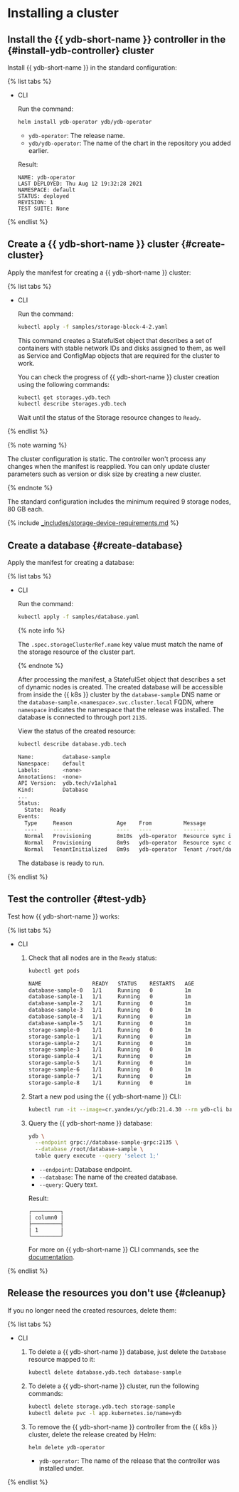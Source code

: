 # Installing a cluster

## Install the {{ ydb-short-name }} controller in the {#install-ydb-controller} cluster

Install {{ ydb-short-name }} in the standard configuration:

{% list tabs %}

- CLI

   Run the command:

   ```bash
   helm install ydb-operator ydb/ydb-operator
   ```

   * `ydb-operator`: The release name.
   * `ydb/ydb-operator`: The name of the chart in the repository you added earlier.

   Result:

   ```text
   NAME: ydb-operator
   LAST DEPLOYED: Thu Aug 12 19:32:28 2021
   NAMESPACE: default
   STATUS: deployed
   REVISION: 1
   TEST SUITE: None
   ```

{% endlist %}

## Create a {{ ydb-short-name }} cluster {#create-cluster}

Apply the manifest for creating a {{ ydb-short-name }} cluster:

{% list tabs %}

- CLI

   Run the command:

   ```bash
   kubectl apply -f samples/storage-block-4-2.yaml
   ```

   This command creates a StatefulSet object that describes a set of containers with stable network IDs and disks assigned to them, as well as Service and ConfigMap objects that are required for the cluster to work.

   You can check the progress of {{ ydb-short-name }} cluster creation using the following commands:

   ```bash
   kubectl get storages.ydb.tech
   kubectl describe storages.ydb.tech
   ```

   Wait until the status of the Storage resource changes to `Ready`.

{% endlist %}

{% note warning %}

The cluster configuration is static. The controller won't process any changes when the manifest is reapplied. You can only update cluster parameters such as version or disk size by creating a new cluster.

{% endnote %}

The standard configuration includes the minimum required 9 storage nodes, 80 GB each.

{% include [_includes/storage-device-requirements.md](../../../_includes/storage-device-requirements.md) %}

## Create a database {#create-database}

Apply the manifest for creating a database:

{% list tabs %}

- CLI

   Run the command:

   ```bash
   kubectl apply -f samples/database.yaml
   ```


   {% note info %}

   The `.spec.storageClusterRef.name` key value must match the name of the storage resource of the cluster part.

   {% endnote %}

   After processing the manifest, a StatefulSet object that describes a set of dynamic nodes is created. The created database will be accessible from inside the {{ k8s }} cluster by the `database-sample` DNS name or the `database-sample.<namespace>.svc.cluster.local` FQDN, where `namespace` indicates the namespace that the release was installed. The database is connected to through port `2135`.

   View the status of the created resource:

   ```bash
   kubectl describe database.ydb.tech

   Name:         database-sample
   Namespace:    default
   Labels:       <none>
   Annotations:  <none>
   API Version:  ydb.tech/v1alpha1
   Kind:         Database
   ...
   Status:
     State:  Ready
   Events:
     Type     Reason              Age    From          Message
     ----     ------              ----   ----          -------
     Normal   Provisioning        8m10s  ydb-operator  Resource sync is in progress
     Normal   Provisioning        8m9s   ydb-operator  Resource sync complete
     Normal   TenantInitialized   8m9s   ydb-operator  Tenant /root/database-sample created
   ```

   The database is ready to run.

{% endlist %}

## Test the controller {#test-ydb}

Test how {{ ydb-short-name }} works:

{% list tabs %}

- CLI

   1. Check that all nodes are in the `Ready` status:

      ```bash
      kubectl get pods

      NAME                READY   STATUS    RESTARTS   AGE
      database-sample-0   1/1     Running   0          1m
      database-sample-1   1/1     Running   0          1m
      database-sample-2   1/1     Running   0          1m
      database-sample-3   1/1     Running   0          1m
      database-sample-4   1/1     Running   0          1m
      database-sample-5   1/1     Running   0          1m
      storage-sample-0    1/1     Running   0          1m
      storage-sample-1    1/1     Running   0          1m
      storage-sample-2    1/1     Running   0          1m
      storage-sample-3    1/1     Running   0          1m
      storage-sample-4    1/1     Running   0          1m
      storage-sample-5    1/1     Running   0          1m
      storage-sample-6    1/1     Running   0          1m
      storage-sample-7    1/1     Running   0          1m
      storage-sample-8    1/1     Running   0          1m
      ```

   1. Start a new pod using the {{ ydb-short-name }} CLI:

      ```bash
      kubectl run -it --image=cr.yandex/yc/ydb:21.4.30 --rm ydb-cli bash
      ```

   1. Query the {{ ydb-short-name }} database:

      ```bash
      ydb \
        --endpoint grpc://database-sample-grpc:2135 \
        --database /root/database-sample \
        table query execute --query 'select 1;'
      ```

      * `--endpoint`: Database endpoint.
      * `--database`: The name of the created database.
      * `--query`: Query text.

      Result:

      ```text
      ┌─────────┐
      | column0 |
      ├─────────┤
      | 1       |
      └─────────┘
      ```

      For more on {{ ydb-short-name }} CLI commands, see the [documentation](../../../reference/ydb-cli/index.md).

{% endlist %}

## Release the resources you don't use {#cleanup}

If you no longer need the created resources, delete them:

{% list tabs %}

- CLI

   1. To delete a {{ ydb-short-name }} database, just delete the `Database` resource mapped to it:

      ```bash
      kubectl delete database.ydb.tech database-sample
      ```

   1. To delete a {{ ydb-short-name }} cluster, run the following commands:

      ```bash
      kubectl delete storage.ydb.tech storage-sample
      kubectl delete pvc -l app.kubernetes.io/name=ydb
      ```

   1. To remove the {{ ydb-short-name }} controller from the {{ k8s }} cluster, delete the release created by Helm:

      ```bash
      helm delete ydb-operator
      ```

      * `ydb-operator`: The name of the release that the controller was installed under.

{% endlist %}
